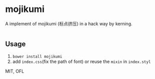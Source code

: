 mojikumi
========

A implement of mojikumi (标点挤压) in a hack way by kerning.

![]()

## Usage

1. `bower install mojikumi`
2. add `index.css`(fix the path of font) or reuse the `mixin` in `index.styl`

MIT, OFL

